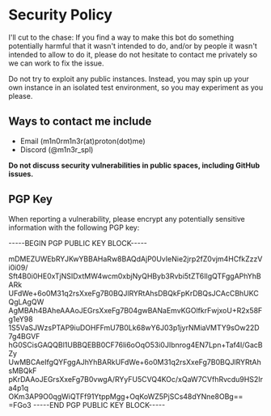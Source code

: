 # Security Policy

I'll cut to the chase: If you find a way to make this bot do something potentially harmful that it wasn't intended to do, and/or by people it wasn't intended to allow to do it, please do not hesitate to contact me privately so we can work to fix the issue.

Do not try to exploit any public instances. Instead, you may spin up your own instance in an isolated test environment, so you may experiment as you please.

## Ways to contact me include

- Email (m1n0rm1n3r(at)proton(dot)me)
- Discord (@m1n3r_spl)

**Do not discuss security vulnerabilities in public spaces, including GitHub issues.**

## PGP Key

When reporting a vulnerability, please encrypt any potentially sensitive information with the following PGP key:

-----BEGIN PGP PUBLIC KEY BLOCK-----

mDMEZUWEbRYJKwYBBAHaRw8BAQdAjP0UvIeNie2jrp2fZ0vjm4HCfkZzzVi0i09/
Sft4B0i0HE0xTjNSIDxtMW4wcm0xbjNyQHByb3Rvbi5tZT6IlgQTFggAPhYhBARk
UFdWe+6o0M31q2rsXxeFg7B0BQJlRYRtAhsDBQkFpKrDBQsJCAcCBhUKCQgLAgQW
AgMBAh4BAheAAAoJEGrsXxeFg7B04gwBANaEmvKGOlfkrFwjxoU+R2x58Fg1eY98
1S5VaSJWzsPTAP9iuDOHFFmU7B0Lk68wY6J03p1jyrNMiaVMTY9sOw22D7g4BGVF
hG0SCisGAQQBl1UBBQEBB0CF76li6oOqO53i0JIbnrog4EN7Lpn+Taf4I/GacBZy
UwMBCAeIfgQYFggAJhYhBARkUFdWe+6o0M31q2rsXxeFg7B0BQJlRYRtAhsMBQkF
pKrDAAoJEGrsXxeFg7B0vwgA/RYyFU5CVQ4KOc/xQaW7CVfhRvcdu9HS2Ira4p1q
OKm3AP9O0qgWiQTFf91YtppMgg+OqKoWZ5PjSCs48dYNne8OBg==
=FGo3
-----END PGP PUBLIC KEY BLOCK-----
